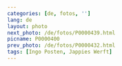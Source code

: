 ```yaml
---
categories: [de, fotos, '']
lang: de
layout: photo
next_photo: /de/fotos/P0000439.html
picname: P0000400
prev_photo: /de/fotos/P0000432.html
tags: [Ingo Posten, Jappies Werft]
---
```

